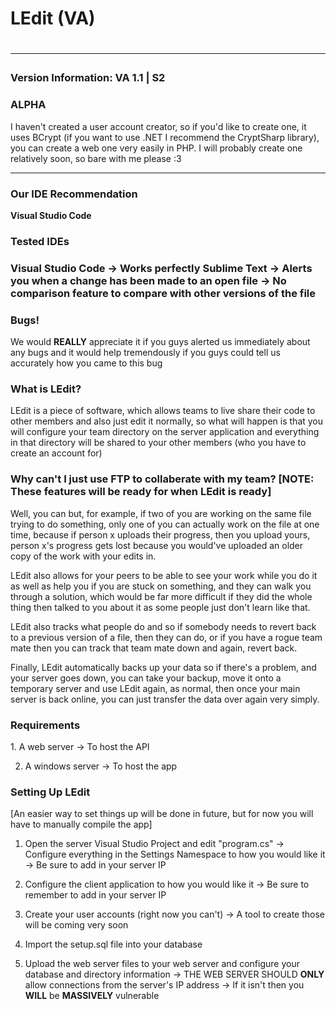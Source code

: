 <h1>LEdit (VA)<h1>

<hr />
<h3>Version Information: VA 1.1 | S2</h3>
<h3>ALPHA</h3>
I haven't created a user account creator, so if you'd like to create one, it uses BCrypt (if you want to use .NET I recommend the CryptSharp library), you can create a web one very easily in PHP.
I will probably create one relatively soon, so bare with me please :3
<hr />

<h3>Our IDE Recommendation</h3>
<b>Visual Studio Code</b>

<h3>Tested IDEs<h3>
Visual Studio Code
 -> Works perfectly
Sublime Text
 -> Alerts you when a change has been made to an open file
 -> No comparison feature to compare with other versions of the file

<h3>Bugs!</h3>
We would <b>REALLY</b> appreciate it if you guys alerted us immediately about any bugs and it would help tremendously if you guys could tell us accurately how you came to this bug

<h3>What is LEdit?</h3>
LEdit is a piece of software, which allows teams to live share their code to other members and also just edit it normally, so what will happen is that you will configure your team directory on the server application and everything in that directory will be shared to your other members (who you have to create an account for)

<h3>Why can't I just use FTP to collaberate with my team? [NOTE: These features will be ready for when LEdit is ready]</h3>
Well, you can but, for example, if two of you are working on the same file trying to do something, only one of you can actually work on the file at one time, because if person x uploads their progress, then you upload yours, person x's progress gets lost because you would've uploaded an older copy of the work with your edits in.

LEdit also allows for your peers to be able to see your work while you do it as well as help you if you are stuck on something, and they can walk you through a solution, which would be far more difficult if they did the whole thing then talked to you about it as some people just don't learn like that.

LEdit also tracks what people do and so if somebody needs to revert back to a previous version of a file, then they can do, or if you have a rogue team mate then you can track that team mate down and again, revert back.

Finally, LEdit automatically backs up your data so if there's a problem, and your server goes down, you can take your backup, move it onto a temporary server and use LEdit again, as normal, then once your main server is back online, you can just transfer the data over again very simply.

<h3>Requirements</h3>
1. A web server
 -> To host the API

2. A windows server
 -> To host the app

<h3>Setting Up LEdit</h3>
[An easier way to set things up will be done in future, but for now you will have to manually compile the app]

1. Open the server Visual Studio Project and edit "program.cs"
 -> Configure everything in the Settings Namespace to how you would like it
  -> Be sure to add in your server IP

2. Configure the client application to how you would like it
 -> Be sure to remember to add in your server IP 

3. Create your user accounts (right now you can't)
 -> A tool to create those will be coming very soon

4. Import the setup.sql file into your database

5. Upload the web server files to your web server and configure your database and directory information
 -> THE WEB SERVER SHOULD <b>ONLY</b> allow connections from the server's IP address
  -> If it isn't then you <b>WILL</b> be <b>MASSIVELY</b> vulnerable
